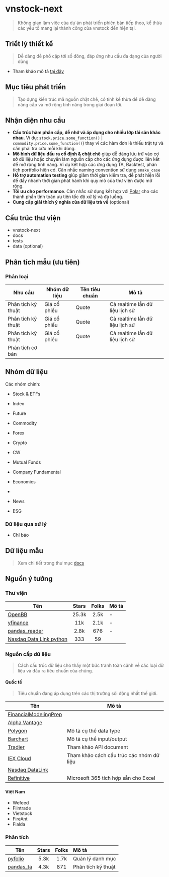 # vnstock-next
> Không gian làm việc của dự án phát triển phiên bản tiếp theo, kế thừa các yếu tố mang lại thành công của vnstock đến hiện tại.

## Triết lý thiết kế
> Dễ dàng để phổ cập tới số đông, đáp ứng nhu cầu đa dạng của người dùng

- Tham khảo mô tả [tại đây](https://docs.vnstock.site/community/contribute/?h=tri%E1%BA%BFt+l%C3%BD#triet-ly-thiet-ke)

## Mục tiêu phát triển
> Tạo dựng kiến trúc mã nguồn chặt chẽ, có tính kế thừa để dễ dàng nâng cấp và mở rộng tính năng trong giai đoạn tới.

## Nhận diện nhu cầu
- **Cấu trúc hàm phân cấp, dễ nhớ và áp dụng cho nhiều lớp tài sản khác nhau**. Ví dụ: `stock.price.some_function()` | `commodity.price.some_function()`) thay vì các hàm đơn lẻ thiếu trật tự và cần phải tra cứu mỗi khi dùng.
- **Mô hình dữ liệu đầu ra cố định & chặt chẽ** giúp dễ dàng lưu trữ vào cơ sở dữ liệu hoặc chuyển làm nguồn cấp cho các ứng dụng được liên kết để mở rộng tính năng. Ví dụ kết hợp các ứng dụng TA, Backtest, phân tích portfolio hiện có. Cân nhắc naming convention sử dụng `snake_case`
- **Hỗ trợ automation testing** giúp giảm thời gian kiểm tra, dễ phát hiện lỗi để đẩy nhanh thời gian phát hành khi quy mô của thư viện được mở rộng.
- **Tối ưu cho performance**. Cân nhắc sử dụng kết hợp với [Polar](https://pola.rs/) cho các thành phần tính toán ưu tiên tốc độ xử lý và đa luồng.
- **Cung cấp giải thích ý nghĩa của dữ liệu trả về** (optional)


## Cấu trúc thư viện
- vnstock-next
- docs
- tests
- data (optional)


## Phân tích mẫu (ưu tiên)
### Phân loại
Nhu cầu | Nhóm dữ liệu | Tên tiêu chuẩn | Mô tả
--- | --- | --- | ---
Phân tích kỹ thuật | Giá cổ phiếu | Quote | Cả realtime lẫn dữ liệu lịch sử
Phân tích kỹ thuật | Giá cổ phiếu | Quote | Cả realtime lẫn dữ liệu lịch sử
Phân tích kỹ thuật | Giá cổ phiếu | Quote | Cả realtime lẫn dữ liệu lịch sử
Phân tích cơ bản | 

## Nhóm dữ liệu

Các nhóm chính:
- Stock & ETFs
- Index
- Future
- Commodity
- Forex
- Crypto
- CW
- Mutual Funds

- Company Fundamental
- Economics
- 
- News
- ESG

### Dữ liệu qua xử lý
- Chỉ báo

## Dữ liệu mẫu
> Xem chi tiết trong thư mục [docs](./docs)

## Nguồn ý tưởng
### Thư viện
Tên | Stars | Folks | Mô tả
--- | :---: | :---: | :-
[OpenBB](https://github.com/OpenBB-finance/OpenBBTerminal)  | 25.3k | 2.5k | -
[yfinance](https://github.com/ranaroussi/yfinance) | 11k | 2.1k | -
[pandas_reader](https://github.com/pydata/pandas-datareader/tree/main/pandas_datareader) | 2.8k | 676 | -
[Nasdaq Data Link python](https://github.com/Nasdaq/data-link-python) | 333 | 59 | 

### Nguồn cấp dữ liệu
> Cách cấu trúc dữ liệu cho thấy một bức tranh toàn cảnh về các loại dữ liệu và đầu ra tiêu chuẩn của chúng.
#### Quốc tế
> Tiêu chuẩn đang áp dụng trên các thị trường sôi động nhất thế giới.

Tên | Mô tả
--- | ---
[FinancialModelingPrep](https://site.financialmodelingprep.com/developer/docs) | 
[Alpha Vantage](https://www.alphavantage.co/#about) | 
[Polygon](https://polygon.io/docs/stocks/getting-started) | Mô tả cụ thể data type
[Barchart](https://www.barchart.com/ondemand/api) | Mô tả cụ thể input/output
[Tradier](https://documentation.tradier.com/brokerage-api/overview/market-data) | Tham khảo API document
[IEX Cloud](https://iexcloud.io/docs/core/QUOTE) | Tham khảo cách cấu trúc các nhóm dữ liệu
[Nasdaq DataLink](https://docs.data.nasdaq.com/docs/data-organization) | 
[Refinitive](https://www.lseg.com/en/data-analytics/financial-data) | Microsoft 365 tích hợp sẵn cho Excel

#### Việt Nam
- Wefeed
- Fiintrade
- Vietstock
- FireAnt
- Fialda


### Phân tích

Tên | Stars | Folks | Mô tả
--- | :---: | :---: | :-
[pyfolio](https://github.com/quantopian/pyfolio) | 5.3k | 1.7k | Quản lý danh mục
[pandas_ta](https://github.com/twopirllc/pandas-ta/tree/main) | 4.3k | 871 | Phân tích kỹ thuật


